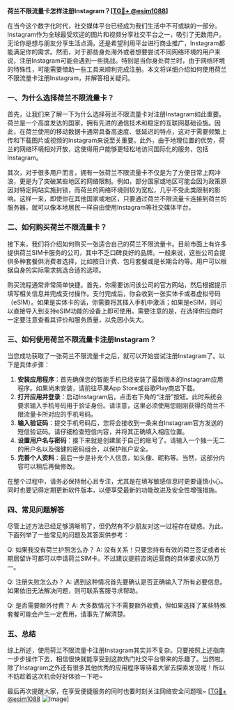 **荷兰不限流量卡怎样注册Instagram？[[TG💪+ @esim1088](https://t.me/s/esim1088)]**

在当今这个数字化时代，社交媒体平台已经成为我们生活中不可或缺的一部分。Instagram作为全球最受欢迎的图片和视频分享社交平台之一，吸引了无数用户。无论你是想与朋友分享生活点滴，还是希望利用平台进行商业推广，Instagram都能满足你的需求。然而，对于那些身处海外或者想要尝试不同网络环境的用户来说，注册Instagram可能会遇到一些挑战。特别是当你身处荷兰时，由于网络环境的特殊性，可能需要借助一些工具来顺利完成注册。本文将详细介绍如何使用荷兰不限流量卡注册Instagram，并解答相关疑问。

### 一、为什么选择荷兰不限流量卡？

首先，让我们来了解一下为什么选择荷兰不限流量卡对注册Instagram如此重要。荷兰是一个高度发达的国家，拥有先进的通信技术和稳定的互联网基础设施。因此，在荷兰使用的移动数据卡通常具备高速度、低延迟的特点，这对于需要频繁上传和下载图片或视频的Instagram来说至关重要。此外，由于地理位置的优势，荷兰的网络环境相对开放，这使得用户能够更轻松地访问国际化的服务，包括Instagram。

其次，对于很多用户而言，拥有一张荷兰不限流量卡不仅是为了方便日常上网冲浪，更是为了突破某些地区的网络限制。例如，部分国家或地区可能会因为政策原因对特定网站实施封锁，而荷兰的网络环境则较为宽松，几乎不受此类限制的影响。这样一来，即使你在其他国家或地区，只要通过荷兰不限流量卡连接到荷兰的服务器，就可以像本地居民一样自由使用Instagram等社交媒体平台。

### 二、如何购买荷兰不限流量卡？

接下来，我们将介绍如何购买一张适合自己的荷兰不限流量卡。目前市面上有许多提供荷兰SIM卡服务的公司，其中不乏口碑良好的品牌。一般来说，这些公司会提供多种套餐供消费者选择，比如按日计费、包月套餐或是长期合约等。用户可以根据自身的实际需求挑选合适的选项。

购买流程通常非常简单快捷。首先，你需要访问该公司的官方网站，然后根据提示填写相关信息并完成支付操作。支付完成后，你会收到一张实体卡或者虚拟号码（eSIM）。如果是实体卡的话，你需要将其插入手机中激活；如果是eSIM，则可以直接导入到支持eSIM功能的设备上即可使用。需要注意的是，在选择供应商时一定要注意查看其评价和服务质量，以免因小失大。

### 三、如何使用荷兰不限流量卡注册Instagram？

当您成功获取了一张荷兰不限流量卡之后，就可以开始尝试注册Instagram了。以下是具体步骤：

1. **安装应用程序**：首先确保您的智能手机已经安装了最新版本的Instagram应用程序。如果尚未安装，请前往苹果App Store或谷歌Play商店下载。
2. **打开应用并登录**：启动Instagram后，点击右下角的“注册”按钮。此时系统会要求输入手机号码用于验证身份。请注意，这里必须使用您刚刚获得的荷兰不限流量卡所对应的手机号码。
3. **输入验证码**：提交手机号码后，您将会接收到一条来自Instagram官方发送的短信验证码。请仔细检查短信内容，并将其正确填入相应位置。
4. **设置用户名与密码**：接下来就是创建属于自己的账号了。请输入一个独一无二的用户名以及强健的密码组合，以保护账户安全。
5. **完善个人资料**：最后一步是补充个人信息，如头像、昵称等。当然，这部分内容可以稍后再做修改。

在整个过程中，请务必保持耐心且专注，尤其是在填写敏感信息时更要谨慎小心。同时也要记得定期更新软件版本，以便享受最新的功能改进及安全性增强措施。

### 四、常见问题解答

尽管上述方法已经足够清晰明了，但仍然有不少朋友对这一过程存在疑惑。为此，下面列举了一些常见的问题及其答案供参考：

Q: 如果我没有荷兰护照怎么办？
A: 没有关系！只要您持有有效的荷兰签证或者长期居留许可都可以申请荷兰SIM卡。不过建议提前咨询运营商的具体要求以防万一。

Q: 注册失败怎么办？
A: 遇到这种情况首先要确认是否正确输入了所有必要信息。如果依旧无法解决问题，则可联系客服寻求帮助。

Q: 是否需要额外付费？
A: 大多数情况下不需要额外收费，但如果选择了某些特殊套餐可能会产生一定费用，请事先了解清楚。

### 五、总结

综上所述，使用荷兰不限流量卡注册Instagram其实并不复杂。只要按照上述指南一步步操作下去，相信很快就能享受到这款热门社交平台带来的乐趣了。当然啦，除了Instagram之外还有很多其他优秀的应用程序等待着大家去探索发现呢！所以不妨趁着这次机会好好体验一下吧~

最后再次提醒大家，在享受便捷服务的同时也要时刻关注网络安全问题哦~ [[TG💪+ @esim1088](https://t.me/s/esim1088) ![Image](https://i.postimg.cc/4NQfJmqS/Snipaste-2025-05-13-00-14-12.png)]